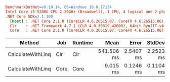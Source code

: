 ``` ini

BenchmarkDotNet=v0.10.14, OS=Windows 10.0.17134
Intel Core i5-5200U CPU 2.20GHz (Broadwell), 1 CPU, 4 logical and 2 physical cores
.NET Core SDK=2.1.300
  [Host] : .NET Core 2.1.0 (CoreCLR 4.6.26515.07, CoreFX 4.6.26515.06), 64bit RyuJIT
  Clr    : .NET Framework 4.7.1 (CLR 4.0.30319.42000), 64bit RyuJIT-v4.7.3110.0
  Core   : .NET Core 2.1.0 (CoreCLR 4.6.26515.07, CoreFX 4.6.26515.06), 64bit RyuJIT


```
|            Method |  Job | Runtime |       Mean |     Error |    StdDev |    Gen 0 |    Gen 1 | Allocated |
|------------------ |----- |-------- |-----------:|----------:|----------:|---------:|---------:|----------:|
| CalculateWithLinq |  Clr |     Clr | 541.506 ms | 2.5407 ms | 2.2523 ms | 875.0000 | 312.5000 |   3.47 MB |
| CalculateWithLinq | Core |    Core |   9.015 ms | 0.1246 ms | 0.1104 ms | 281.2500 |  93.7500 |   1.14 MB |
